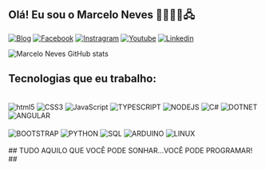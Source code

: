 

## Olá! Eu sou o Marcelo Neves 👊🏻👨‍💻🖧

[![Blog](https://img.shields.io/badge/Wordpress-21759B?style=for-the-badge&logo=wordpress&logoColor=white)](https://www.codandobrail.com.br)
[![Facebook](https://img.shields.io/badge/Facebook-1877F2?style=for-the-badge&logo=facebook&logoColor=white)](https://www.facebook.com/codandobrasil)
[![Instragram](https://img.shields.io/badge/Instagram-E4405F?style=for-the-badge&logo=instagram&logoColor=white)](https://www.facebook.com/codandobrasilhttps://www.instagram.com/codandobrasil/)
[![Youtube](https://img.shields.io/badge/YouTube-FF0000?style=for-the-badge&logo=youtube&logoColor=white)](https://www.youtube.com/marceloneves)
[![Linkedin](https://img.shields.io/badge/LinkedIn-0077B5?style=for-the-badge&logo=linkedin&logoColor=white)](https://www.linkedin.com/in/marcelonevesoficial/)


![Marcelo Neves GitHub stats](https://github-readme-stats.vercel.app/api?username=mpneves1974&show_icons=true&theme=radical)

## Tecnologias que eu trabalho:

<div style="display: inline_block"><br>
<img align="center" alt="html5" src="https://img.shields.io/badge/HTML5-E34F26?style=for-the-badge&logo=html5&logoColor=white">
<img align="center" alt="CSS3" src="https://img.shields.io/badge/CSS3-1572B6?style=for-the-badge&logo=css3&logoColor=white">
<img align="center" alt="JavaScript" src="https://img.shields.io/badge/JavaScript-F7DF1E?style=for-the-badge&logo=javascript&logoColor=black">
<img align="center" alt="TYPESCRIPT" src="https://img.shields.io/badge/TypeScript-007ACC?style=for-the-badge&logo=typescript&logoColor=white">
<img align="center" alt="NODEJS" src="https://img.shields.io/badge/Node.js-43853D?style=for-the-badge&logo=node.js&logoColor=white">
<img align="center" alt="C#" src="https://img.shields.io/badge/C%23-239120?style=for-the-badge&logo=c-sharp&logoColor=white">
<img align="center" alt="DOTNET" src="https://img.shields.io/badge/.NET-5C2D91?style=for-the-badge&logo=.net&logoColor=white">
<img align="center" alt="ANGULAR" src="https://img.shields.io/badge/Angular-DD0031?style=for-the-badge&logo=angular&logoColor=white"><BR><BR>
<img align="center" alt="BOOTSTRAP" src="https://img.shields.io/badge/Bootstrap-563D7C?style=for-the-badge&logo=bootstrap&logoColor=white">
<img align="center" alt="PYTHON" src="https://img.shields.io/badge/Python-3776AB?style=for-the-badge&logo=python&logoColor=white">
<img align="center" alt="SQL" src="https://img.shields.io/badge/Microsoft_SQL_Server-CC2927?style=for-the-badge&logo=microsoft-sql-server&logoColor=white">
<img align="center" alt="ARDUINO" src="https://img.shields.io/badge/Arduino-00979D?style=for-the-badge&logo=Arduino&logoColor=white">
<img align="center" alt="LINUX" src="[https://img.shields.io/badge/Arduino-00979D?style=for-the-badge&logo=Arduino&logoColor=white](https://img.shields.io/badge/Linux-FCC624?style=for-the-badge&logo=linux&logoColor=black)">
</div><BR>
## TUDO AQUILO QUE VOCÊ PODE SONHAR...VOCÊ PODE PROGRAMAR! ##
